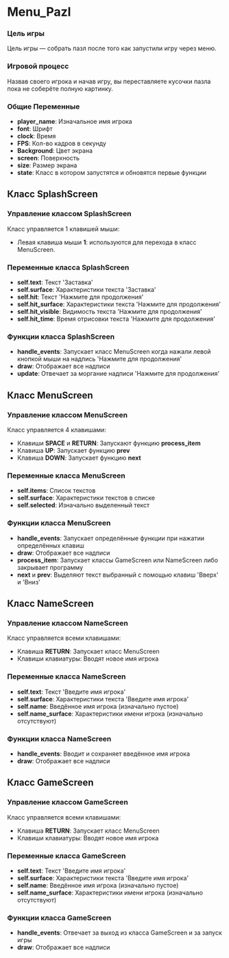 # Menu_Pazl

### Цель игры
Цель игры — собрать пазл после того как запустили игру через меню.

### Игровой процесс
Назвав своего игрока и начав игру, вы переставляете кусочки пазла пока не соберёте полную картинку.

### Общие Переменные
- **player_name**: Изначальное имя игрока
- **font**: Шрифт
- **clock**: Время
- **FPS**: Кол-во кадров в секунду
- **Background**: Цвет экрана
- **screen**: Поверхность
- **size**: Размер экрана
- **state**: Класс в котором запустятся и обновятся первые функции

## Класс SplashScreen
### Управление классом SplashScreen
Класс управляется 1 клавишей мыши:

- Левая клавиша мыши **1**: используются для перехода в класс MenuScreen.

### Переменные класса SplashScreen
- **self.text**: Текст 'Заставка'
- **self.surface**: Характеристики текста 'Заставка'
- **self.hit**: Текст 'Нажмите для продолжения'
- **self.hit_surface**: Характеристики текста 'Нажмите для продолжения'
- **self.hit_visible**: Видимость текста 'Нажмите для продолжения'
- **self.hit_time**: Время отрисовки текста 'Нажмите для продолжения'

### Функции класса SplashScreen
- **handle_events**: Запускает класс MenuScreen когда нажали левой кнопкой мыши на надпись 'Нажмите для продолжения'
- **draw**: Отображает все надписи
- **update**: Отвечает за моргание надписи 'Нажмите для продолжения'

## Класс MenuScreen
### Управление классом MenuScreen
Класс управляется 4 клавишами:

- Клавиши **SPACE** и **RETURN**: Запускают функцию **process_item**
- Клавиша **UP**: Запускает функцию **prev**
- Клавиша **DOWN**: Запускает функцию **next**

### Переменные класса MenuScreen
- **self.items**: Список текстов
- **self.surface**: Характеристики текстов в списке
- **self.selected**: Изначально выделенный текст

### Функции класса MenuScreen
- **handle_events**: Запускает определённые функции при нажатии определённых клавиш
- **draw**: Отображает все надписи
- **process_item**: Запускает классы GameScreen или NameScreen либо закрывает программу
- **next** и **prev**: Выделяют текст выбранный с помощью клавиш 'Вверх' и 'Вниз'

## Класс NameScreen
### Управление классом NameScreen
Класс управляется всеми клавишами:

- Клавиша **RETURN**: Запускает класс MenuScreen
- Клавиши клавиатуры: Вводят новое имя игрока

### Переменные класса NameScreen
- **self.text**: Текст 'Введите имя игрока'
- **self.surface**: Характеристики текста 'Введите имя игрока'
- **self.name**: Введённое имя игрока (изначально пустое)
- **self.name_surface**: Характеристики имени игрока (изначально отсутствуют)

### Функции класса NameScreen
- **handle_events**: Вводит и сохраняет введённое имя игрока
- **draw**: Отображает все надписи

## Класс GameScreen
### Управление классом GameScreen
Класс управляется всеми клавишами:

- Клавиша **RETURN**: Запускает класс MenuScreen
- Клавиши клавиатуры: Вводят новое имя игрока

### Переменные класса GameScreen
- **self.text**: Текст 'Введите имя игрока'
- **self.surface**: Характеристики текста 'Введите имя игрока'
- **self.name**: Введённое имя игрока (изначально пустое)
- **self.name_surface**: Характеристики имени игрока (изначально отсутствуют)

### Функции класса GameScreen
- **handle_events**: Отвечает за выход из класса GameScreen и за запуск игры
- **draw**: Отображает все надписи
